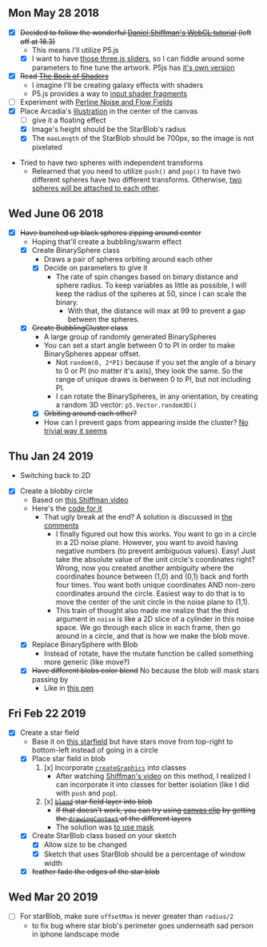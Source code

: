 ## Mon May 28 2018

* [x] ~~Decided to follow the wonderful [Daniel Shiffman's WebGL tutorial](https://www.youtube.com/playlist?list=PLRqwX-V7Uu6bPhi8sS1hHJ77n3zRO9FR_) (left off at 18.3)~~
    - This means I'll utilize P5.js
    - [x] I want to have [those three.js sliders](http://workshop.chromeexperiments.com/examples/gui/#1--Basic-Usage), so I can fiddle around some parameters to fine tune the artwork. P5js has [it's own version](https://github.com/bitcraftlab/p5.gui)
* [x] ~~Read [The Book of Shaders](https://thebookofshaders.com/)~~
    - I imagine I'll be creating galaxy effects with shaders
    - P5.js provides a way to [input shader fragments](https://p5js.org/reference/#/p5/loadShader)
* [ ] Experiment with [Perline Noise and Flow Fields](https://www.youtube.com/watch?v=sor1nwNIP9A)
* [x] Place Arcadia's [illustration](images/sad%20person.png) in the center of the canvas
    - [ ] give it a floating effect
    - [x] Image's height should be the StarBlob's radius
    - [x] The `maxLength` of the StarBlob should be 700px, so the image is not pixelated
* Tried to have two spheres with independent transforms
    - Relearned that you need to utilize `push()` and `pop()` to have two different spheres have two different transforms. Otherwise, [two spheres will be attached to each other](https://niu.moe/@ilovecomputers/100105609310505240).

## Wed June 06 2018

* [x] ~~Have bunched up black spheres zipping around center~~
    - Hoping that'll create a bubbling/swarm effect
    - [x] Create BinarySphere class
        + Draws a pair of spheres orbiting around each other
        + [x] Decide on parameters to give it
            * The rate of spin changes based on binary distance and sphere radius. To keep variables as little as possible, I will keep the radius of the spheres at 50, since I can scale the binary.
                - With that, the distance will max at 99 to prevent a gap between the spheres.
    - [x] ~~Create BubblingCluster class~~
        + A large group of randomly generated BinarySpheres
        + You can set a start angle between 0 to PI in order to make BinarySpheres appear offset.
            * Not `random(0, 2*PI)` because if you set the angle of a binary to 0 or PI (no matter it's axis), they look the same. So the range of unique draws is between 0 to PI, but not including PI.
            * I can rotate the BinarySpheres, in any orientation, by creating a random 3D vector: `p5.Vector.random3D()` 
        + [x] ~~Orbiting around each other?~~
        + How can I prevent gaps from appearing inside the cluster? [No trivial way it seems](https://arttechla.slack.com/archives/C052L6SHW/p1548237432006900)

## Thu Jan 24 2019

* Switching back to 2D
* [x] Create a blobby circle
    - Based on [this Shiffman video](https://www.youtube.com/watch?v=rX5p-QRP6R4)
    - Here's the [code for it](https://github.com/CodingTrain/website/blob/master/CodingChallenges/CC_036_Blobby/P5/sketch.js)
        + That ugly break at the end? A solution is discussed in [the comments](https://www.youtube.com/watch?v=rX5p-QRP6R4&lc=Uggd9j101HBdFHgCoAEC)
            * I finally figured out how this works. You want to go in a circle in a 2D noise plane. However, you want to avoid having negative numbers (to prevent ambiguous values). Easy! Just take the absolute value of the unit circle's coordinates right? Wrong, now you created another ambiguity where the coordinates bounce between (1,0) and (0,1) back and forth four times. You want both unique coordinates AND non-zero coordinates around the circle. Easiest way to do that is to move the center of the unit circle in the noise plane to (1,1).
            * This train of thought also made me realize that the third argument in `noise` is like a 2D slice of a cylinder in this noise space. We go through each slice in each frame, then go around in a circle, and that is how we make the blob move.
    - [x] Replace BinarySphere with Blob
        + Instead of rotate, have the mutate function be called something more generic (like move?)
    - [x] ~~Have different blobs color blend~~ No because the blob will mask stars passing by
        + Like in [this pen](https://codepen.io/kilianso/pen/xayZwm)

## Fri Feb 22 2019

* [x] Create a star field
    - Base it on [this starfield](https://codepen.io/maxpowa/pen/VKXmrW?editors=0010) but have stars move from top-right to bottom-left instead of going in a circle
    - [x] Place star field in blob
        1. [x] Incorporate [`createGraphics`](https://p5js.org/reference/#/p5/createGraphics) into classes
            * After watching [Shiffman's video](https://youtu.be/TaluaAD9MKA) on this method, I realized I can incorporate it into classes for better isolation (like I did with `push` and `pop`).
        2. [x]  ~~[`blend`](https://p5js.org/reference/#/p5/blend) star field layer into blob~~
            * ~~If that doesn't work, you can try using [canvas clip](https://developer.mozilla.org/en-US/docs/Web/API/CanvasRenderingContext2D/clip) by getting the [`drawingContext`](https://github.com/processing/p5.js/issues/2003) of the different layers~~
            * The solution was [to use mask](https://forum.processing.org/two/discussion/21981/#Comment_94885)
    - [x] Create StarBlob class based on your sketch
        + [x] Allow size to be changed
        + [x] Sketch that uses StarBlob should be a percentage of window width
    - [x] ~~feather fade the edges of the star blob~~

## Wed Mar 20 2019

* [ ] For starBlob, make sure `offsetMax` is never greater than `radius/2`
    - to fix bug where star blob's perimeter goes underneath sad person in iphone landscape mode




